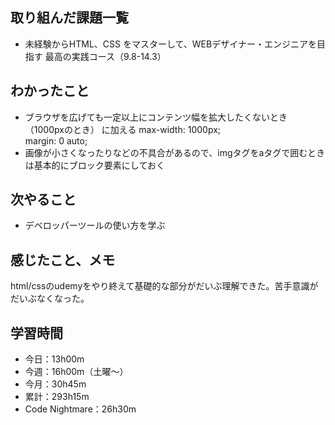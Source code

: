  ## 取り組んだ課題一覧
- 未経験からHTML、CSS をマスターして、WEBデザイナー・エンジニアを目指す 最高の実践コース（9.8-14.3）
## わかったこと
- ブラウザを広げても一定以上にコンテンツ幅を拡大したくないとき（1000pxのとき） に加える
max-width: 1000px;  
margin: 0 auto;
- 画像が小さくなったりなどの不具合があるので、imgタグをaタグで囲むときは基本的にブロック要素にしておく
## 次やること
- デベロッパーツールの使い方を学ぶ
## 感じたこと、メモ
html/cssのudemyをやり終えて基礎的な部分がだいぶ理解できた。苦手意識がだいぶなくなった。
## 学習時間
- 今日：13h00m
- 今週：16h00m（土曜〜）
- 今月：30h45m
- 累計：293h15m
- Code Nightmare：26h30m
